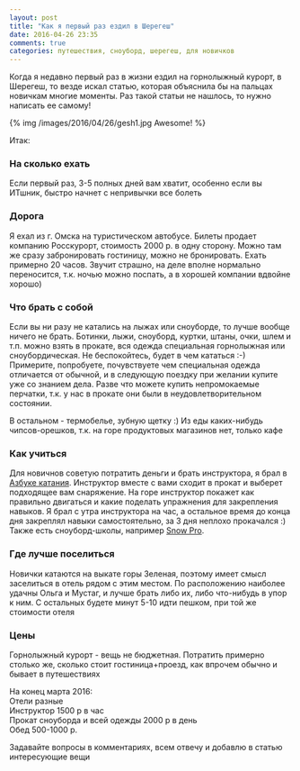 ```yaml
---
layout: post
title: "Как я первый раз ездил в Шерегеш"
date: 2016-04-26 23:35
comments: true
categories: путешествия, сноуборд, шерегеш, для новичков
---
```


Когда я недавно первый раз в жизни ездил на горнолыжный курорт, в Шерегеш, то везде искал статью, которая объяснила бы на пальцах новичкам многие моменты. Раз такой статьи не нашлось, то нужно написать ее самому!

{% img /images/2016/04/26/gesh1.jpg Awesome! %}

Итак:
<!-- more -->

### На сколько ехать

Если первый раз, 3-5 полных дней вам хватит, особенно если вы ИТшник, быстро начнет с непривычки все болеть

### Дорога

Я ехал из г. Омска на туристическом автобусе. Билеты продает компанию Росскурорт, стоимость 2000 р. в одну сторону. Можно там же сразу забронировать гостиницу, можно не бронировать. Ехать примерно 20 часов. Звучит страшно, на деле вполне нормально переносится, т.к. ночью можно поспать, а в хорошей компании вдвойне хорошо)

### Что брать с собой

Если вы ни разу не катались на лыжах или сноуборде, то лучше вообще ничего не брать. Ботинки, лыжи, сноуборд, куртки, штаны, очки, шлем и т.п. можно взять в прокате, вся одежда специальная горнолыжная или сноубордическая. Не беспокойтесь, будет в чем кататься :-) Примерите, попробуете, почувствуете чем специальная одежда отличается от обычной, и в следующую поездку при желании купите уже со знанием дела. Разве что можете купить непромокаемые перчатки, т.к. у нас в прокате они были в неудовлетворительном состоянии.

В остальном - термобелье, зубную щетку :) Из еды каких-нибудь чипсов-орешков, т.к. на горе продуктовых магазинов нет, только кафе

### Как учиться

Для новичнов советую потратить деньги и брать инструктора, я брал в [Азбуке катания](https://vk.com/sheregeshazbykakataniya). Инструктор вместе с вами сходит в прокат и выберет подходящее вам снаряжение. На горе инструктор покажет как правильно двигаться и какие поделать упражнения для закрепления навыков. Я брал с утра инструктора на час, а остальное время до конца дня закреплял навыки самостоятельно, за 3 дня неплохо прокачался :) Также есть сноуборд-школы, например [Snow Pro](http://snowpro.ru/drl/content/%D1%88%D0%BA%D0%BE%D0%BB%D1%8B-%D0%B2-%D1%88%D0%B5%D1%80%D0%B5%D0%B3%D0%B5%D1%88%D0%B5).

### Где лучше поселиться

Новички катаются на выкате горы Зеленая, поэтому имеет смысл заселиться в отель рядом с этим местом. По расположению наиболее удачны Ольга и Мустаг, и лучше брать либо их, либо что-нибудь в упор к ним. С остальных будете минут 5-10 идти пешком, при той же стоимости отеля

### Цены

Горнолыжный курорт - вещь не бюджетная. Потратить примерно столько же, сколько стоит гостиница+проезд, как впрочем обычно и бывает в путешествиях

На конец марта 2016:  
Отели разные  
Инструктор 1500 р в час  
Прокат сноуборда и всей одежды 2000 р в день  
Обед 500-1000 р.  

Задавайте вопросы в комментариях, всем отвечу и добавлю в статью интересующие вещи
